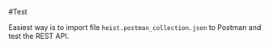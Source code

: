 #Test

Easiest way is to import file `heist.postman_collection.json` to Postman and test the REST API.